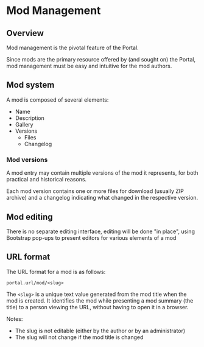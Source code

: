 # Mod Management

## Overview

Mod management is the pivotal feature of the Portal.

Since mods are the primary resource offered by (and sought on) the Portal,
mod management must be easy and intuitive for the mod authors.

## Mod system

A mod is composed of several elements:

* Name
* Description
* Gallery
* Versions
    * Files
    * Changelog

### Mod versions

A mod entry may contain multiple versions of the mod it represents, for both
practical and historical reasons.

Each mod version contains one or more files for download (usually ZIP archive)
and a changelog indicating what changed in the respective version.

## Mod editing

There is no separate editing interface, editing will be done "in place", using
Bootstrap pop-ups to present editors for various elements of a mod

## URL format

The URL format for a mod is as follows:

`portal.url/mod/<slug>`

The `<slug>` is a unique text value generated from the mod title when the mod
is created. It identifies the mod while presenting a mod summary (the title)
to a person viewing the URL, without having to open it in a browser.

Notes:

* The slug is not editable (either by the author or by an administrator)
* The slug will not change if the mod title is changed
